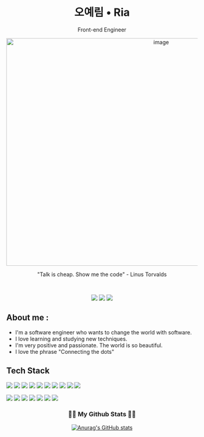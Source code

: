 
<h1 align="center">오예림 • Ria</h1>
<p align="center">Front-end Engineer</p>

<p align="center"><img width="800" height="600" alt="image" src="https://github.com/RiaOh/riaoh/assets/83909755/a0adae92-efe2-428e-a988-c439ef4672fc"></p>


<p align="center">"Talk is cheap. Show me the code" - Linus Torvalds</p>
<br />
<p align="center">
<a href="https://lion284.tistory.com/" target="_blank"><img src="https://img.shields.io/badge/BLOG-0B0D0E?style=for-the-badge&logo=Storyblok&logoColor=FFFFFF"/></a>
<a href="mailto:ken5840714@gmail.com" target="_blank"><img src="https://img.shields.io/badge/GMAIL-EA4335?style=for-the-badge&logo=Gmail&logoColor=FFFFFF"/></a>
<a href="https://www.linkedin.com/in/riaoh/" target="_blank"><img src="https://img.shields.io/badge/LINKEDIN-0A66C2?style=for-the-badge&logo=LinkedIn&logoColor=FFFFFF"/></a>
</p>


## About me :
- I'm a software engineer who wants to change the world with software.
- I love learning and studying new techniques.
- I'm very positive and passionate. The world is so beautiful.
- I love the phrase "Connecting the dots"

  


<!--
**RiaOh/riaoh** is a ✨ _special_ ✨ repository because its `README.md` (this file) appears on your GitHub profile.

Here are some ideas to get you started:

- 🔭 I’m currently working on ...
- 🌱 I’m currently learning ...
- 👯 I’m looking to collaborate on ...
- 🤔 I’m looking for help with ...
- 💬 Ask me about ...
- 📫 How to reach me: ...
- 😄 Pronouns: ...
- ⚡ Fun fact: ...
-->


## Tech Stack
<a href="" target="_blank"><img src="https://img.shields.io/badge/HTML-E34F26?style=flat-square&logo=HTML5&logoColor=FFFFFF"/></a>
<a href="" target="_blank"><img src="https://img.shields.io/badge/CSS-1572B6?style=flat-square&logo=CSS3&logoColor=FFFFFF"/></a>
<a href="" target="_blank"><img src="https://img.shields.io/badge/styled-components-DB7093?style=flat-square&logo=styled-components&logoColor=FFFFFF"/></a>
<a href="" target="_blank"><img src="https://img.shields.io/badge/JavaScript-F7DF1E?style=flat-square&logo=JavaScript&logoColor=FFFFFF"/></a>
<a href="" target="_blank"><img src="https://img.shields.io/badge/Vue.js-4FC08D?style=flat-square&logo=Vue.js&logoColor=FFFFFF"/></a>
<a href="" target="_blank"><img src="https://img.shields.io/badge/React-61DAFB?style=flat-square&logo=React&logoColor=FFFFFF"/></a>
<a href="" target="_blank"><img src="https://img.shields.io/badge/React Router-CA4245?style=flat-square&logo=React Router&logoColor=FFFFFF"/></a>
<a href="" target="_blank"><img src="https://img.shields.io/badge/Node.js-339933?style=flat-square&logo=Node.js&logoColor=FFFFFF"/></a>
<a href="" target="_blank"><img src="https://img.shields.io/badge/Nodemon-76D04B?style=flat-square&logo=Nodemon&logoColor=FFFFFF"/></a>
<a href="" target="_blank"><img src="https://img.shields.io/badge/MySQL-4479A1?style=flat-square&logo=MySQL&logoColor=FFFFFF"/></a>

<a href="" target="_blank"><img src="https://img.shields.io/badge/VScode-007ACC?style=flat-square&logo=Visual Studio Code&logoColor=FFFFFF"/></a>
<a href="" target="_blank"><img src="https://img.shields.io/badge/Figma-F24E1E?style=flat-square&logo=Figma&logoColor=FFFFFF"/></a>
<a href="" target="_blank"><img src="https://img.shields.io/badge/Sequelize-52B0E7?style=flat-square&logo=Sequelize&logoColor=FFFFFF"/></a>
<a href="" target="_blank"><img src="https://img.shields.io/badge/notion-000000?style=flat-square&logo=Notion&logoColor=FFFFFF"/></a>
<a href="" target="_blank"><img src="https://img.shields.io/badge/Slack-4A154B?style=flat-square&logo=Slack&logoColor=FFFFFF"/></a>
<a href="" target="_blank"><img src="https://img.shields.io/badge/GitLab-FC6D26?style=flat-square&logo=GitLab&logoColor=FFFFFF"/></a>
<a href="" target="_blank"><img src="https://img.shields.io/badge/GitHub-181717?style=flat-square&logo=GitHub&logoColor=FFFFFF"/></a>


<h3 align="center">👩‍💻 My Github Stats 👩‍💻</h3>
<div align="center">

[![Anurag's GitHub stats](https://github-readme-stats.vercel.app/api?username=riaoh&hide_title=true&show_icons=true&include_all_commits=true&disable_animations=true&theme=onedark)](https://github.com/anuraghazra/github-readme-stats)
</div>
